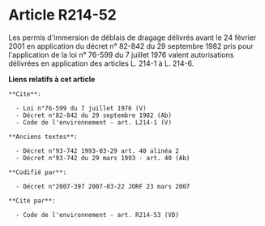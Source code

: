 # Article R214-52

Les permis d'immersion de déblais de dragage délivrés avant le 24 février 2001 en application du décret n° 82-842 du 29
septembre 1982 pris pour l'application de la loi n° 76-599 du 7 juillet 1976 valent autorisations délivrées en application
des articles L. 214-1 à L. 214-6.

**Liens relatifs à cet article**

	**Cite**:

	  - Loi n°76-599 du 7 juillet 1976 (V)
	  - Décret n°82-842 du 29 septembre 1982 (Ab)
	  - Code de l'environnement - art. L214-1 (V)

	**Anciens textes**:

	  - Décret n°93-742 1993-03-29 art. 40 alinéa 2
	  - Décret n°93-742 du 29 mars 1993 - art. 40 (Ab)

	**Codifié par**:

	  - Décret n°2007-397 2007-03-22 JORF 23 mars 2007

	**Cité par**:

	  - Code de l'environnement - art. R214-53 (VD)
